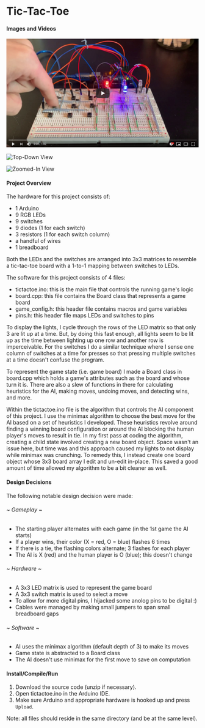 # Tic-Tac-Toe

#### Images and Videos

[![Youtube Example Video](img/yt.png)](https://youtu.be/a5LDn3w8Y24)

![Top-Down View](img/IMG_2069.png)

![Zoomed-In View](img/IMG_2073.png)

#### Project Overview

The hardware for this project consists of:
* 1 Arduino
* 9 RGB LEDs
* 9 switches
* 9 diodes (1 for each switch)
* 3 resistors (1 for each switch column)
* a handful of wires
* 1 breadboard

Both the LEDs and the switches are arranged into 3x3 matrices to resemble a
tic-tac-toe board with a 1-to-1 mapping between switches to LEDs.

The software for this project consists of 4 files:
* tictactoe.ino: this is the main file that controls the running game's logic
* board.cpp: this file contains the Board class that represents a game board
* game_config.h: this header file contains macros and game variables
* pins.h: this header file maps LEDs and switches to pins

To display the lights, I cycle through the rows of the LED matrix so that only
3 are lit up at a time. But, by doing this fast enough, all lights seem to be
lit up as the time between lighting up one row and another row is imperceivable.
For the switches I do a similar technique where I sense one column of switches
at a time for presses so that pressing multiple switches at a time doesn't
confuse the program.

To represent the game state (i.e. game board) I made a Board class in board.cpp
which holds a game's attributes such as the board and whose turn it is. There
are also a slew of functions in there for calculating heuristics for the AI,
making moves, undoing moves, and detecting wins, and more.

Within the tictactoe.ino file is the algorithm that controls the AI component
of this project. I use the minimax algorithm to choose the best move for the
AI based on a set of heuristics I developed. These heuristics revolve around
finding a winning board configuration or around the AI blocking the human
player's moves to result in tie. In my first pass at coding the algorithm,
creating a child state involved creating a new board object. Space wasn't an
issue here, but time was and this approach caused my lights to not display
while minimax was crunching. To remedy this, I instead create one board object
whose 3x3 board array I edit and un-edit in-place. This saved a good amount of
time allowed my algorithm to be a bit cleaner as well.


#### Design Decisions

The following notable design decision were made:

###### ~ Gameplay ~
* The starting player alternates with each game (in the 1st game the AI starts)
* If a player wins, their color (X = red, O = blue) flashes 6 times
* If there is a tie, the flashing colors alternate; 3 flashes for each player
* The AI is X (red) and the human player is O (blue); this doesn't change

###### ~ Hardware ~
* A 3x3 LED matrix is used to represent the game board
* A 3x3 switch matrix is used to select a move
* To allow for more digital pins, I hijacked some anolog pins to be digital :)
* Cables were managed by making small jumpers to span small breadboard gaps

###### ~ Software ~
* AI uses the minimax algorithm (default depth of 3) to make its moves
* Game state is abstracted to a Board class
* The AI doesn't use minimax for the first move to save on computation

#### Install/Compile/Run

1. Download the source code (unzip if necessary).
1. Open tictactoe.ino in the Arduino IDE.
1. Make sure Arduino and appropriate hardware is hooked up and press `Upload`.

Note: all files should reside in the same directory (and be at the same level).
